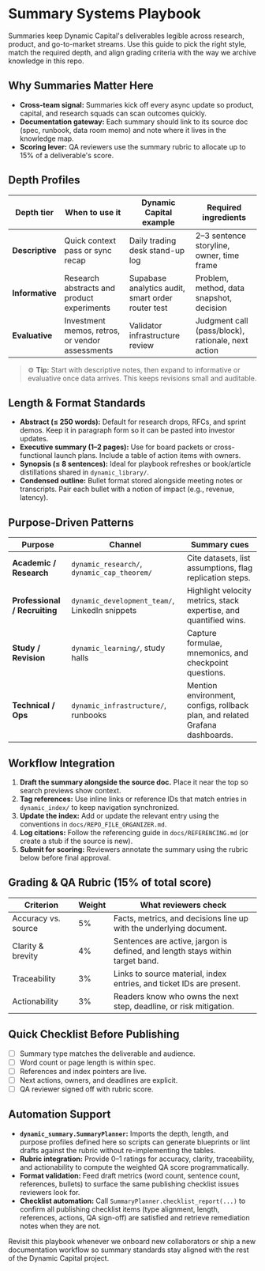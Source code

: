 # Summary Systems Playbook

Summaries keep Dynamic Capital's deliverables legible across research, product,
and go-to-market streams. Use this guide to pick the right style, match the
required depth, and align grading criteria with the way we archive knowledge in
this repo.

## Why Summaries Matter Here

- **Cross-team signal:** Summaries kick off every async update so product,
  capital, and research squads can scan outcomes quickly.
- **Documentation gateway:** Each summary should link to its source doc (spec,
  runbook, data room memo) and note where it lives in the knowledge map.
- **Scoring lever:** QA reviewers use the summary rubric to allocate up to 15%
  of a deliverable's score.

## Depth Profiles

| Depth tier      | When to use it                                  | Dynamic Capital example                           | Required ingredients                               |
| --------------- | ----------------------------------------------- | ------------------------------------------------- | -------------------------------------------------- |
| **Descriptive** | Quick context pass or sync recap                | Daily trading desk stand-up log                   | 2–3 sentence storyline, owner, time frame          |
| **Informative** | Research abstracts and product experiments      | Supabase analytics audit, smart order router test | Problem, method, data snapshot, decision           |
| **Evaluative**  | Investment memos, retros, or vendor assessments | Validator infrastructure review                   | Judgment call (pass/block), rationale, next action |

> ⚙️ **Tip:** Start with descriptive notes, then expand to informative or
> evaluative once data arrives. This keeps revisions small and auditable.

## Length & Format Standards

- **Abstract (≤ 250 words):** Default for research drops, RFCs, and sprint
  demos. Keep it in paragraph form so it can be pasted into investor updates.
- **Executive summary (1–2 pages):** Use for board packets or cross-functional
  launch plans. Include a table of action items with owners.
- **Synopsis (≤ 8 sentences):** Ideal for playbook refreshes or book/article
  distillations shared in `dynamic_library/`.
- **Condensed outline:** Bullet format stored alongside meeting notes or
  transcripts. Pair each bullet with a notion of impact (e.g., revenue,
  latency).

## Purpose-Driven Patterns

| Purpose                       | Channel                                        | Summary cues                                                                 |
| ----------------------------- | ---------------------------------------------- | ---------------------------------------------------------------------------- |
| **Academic / Research**       | `dynamic_research/`, `dynamic_cap_theorem/`    | Cite datasets, list assumptions, flag replication steps.                     |
| **Professional / Recruiting** | `dynamic_development_team/`, LinkedIn snippets | Highlight velocity metrics, stack expertise, and quantified wins.            |
| **Study / Revision**          | `dynamic_learning/`, study halls               | Capture formulae, mnemonics, and checkpoint questions.                       |
| **Technical / Ops**           | `dynamic_infrastructure/`, runbooks            | Mention environment, configs, rollback plan, and related Grafana dashboards. |

## Workflow Integration

1. **Draft the summary alongside the source doc.** Place it near the top so
   search previews show context.
2. **Tag references:** Use inline links or reference IDs that match entries in
   `dynamic_index/` to keep navigation synchronized.
3. **Update the index:** Add or update the relevant entry using the conventions
   in `docs/REPO_FILE_ORGANIZER.md`.
4. **Log citations:** Follow the referencing guide in `docs/REFERENCING.md` (or
   create a stub if the source is new).
5. **Submit for scoring:** Reviewers annotate the summary using the rubric below
   before final approval.

## Grading & QA Rubric (15% of total score)

| Criterion           | Weight | What reviewers check                                                          |
| ------------------- | ------ | ----------------------------------------------------------------------------- |
| Accuracy vs. source | 5%     | Facts, metrics, and decisions line up with the underlying document.           |
| Clarity & brevity   | 4%     | Sentences are active, jargon is defined, and length stays within target band. |
| Traceability        | 3%     | Links to source material, index entries, and ticket IDs are present.          |
| Actionability       | 3%     | Readers know who owns the next step, deadline, or risk mitigation.            |

## Quick Checklist Before Publishing

- [ ] Summary type matches the deliverable and audience.
- [ ] Word count or page length is within spec.
- [ ] References and index pointers are live.
- [ ] Next actions, owners, and deadlines are explicit.
- [ ] QA reviewer signed off with rubric score.

## Automation Support

- **`dynamic_summary.SummaryPlanner`:** Imports the depth, length, and purpose
  profiles defined here so scripts can generate blueprints or lint drafts
  against the rubric without re-implementing the tables.
- **Rubric integration:** Provide 0–1 ratings for accuracy, clarity,
  traceability, and actionability to compute the weighted QA score
  programmatically.
- **Format validation:** Feed draft metrics (word count, sentence count,
  references, bullets) to surface the same publishing checklist issues reviewers
  look for.
- **Checklist automation:** Call `SummaryPlanner.checklist_report(...)` to
  confirm all publishing checklist items (type alignment, length, references,
  actions, QA sign-off) are satisfied and retrieve remediation notes when they
  are not.

Revisit this playbook whenever we onboard new collaborators or ship a new
documentation workflow so summary standards stay aligned with the rest of the
Dynamic Capital project.

